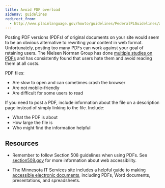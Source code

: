 ```yaml
---
title: Avoid PDF overload
sidenav: guidelines
redirect_from:
  - http://www.plainlanguage.gov/howto/guidelines/FederalPLGuidelines/avoidPDF.cfm
---
```


Posting PDF versions (PDFs) of original documents on your site would seem to be an obvious alternative to rewriting your content in web format. Unfortunately, posting too many PDFs can work against your goal of retaining users. The Nielsen Norman Group has done [multiple studies on PDFs](https://www.nngroup.com/articles/pdf-unfit-for-human-consumption/) and has consistently found that users hate them and avoid reading them at all costs.

PDF files:

- Are slow to open and can sometimes crash the browser
- Are not mobile-friendly
- Are difficult for some users to read

If you need to post a PDF, include information about the file on a description page instead of simply linking to the file. Include:

- What the PDF is about
- How large the file is
- Who might find the information helpful

## Resources

- Remember to follow Section 508 guidelines when using PDFs. See [section508.gov](http://www.section508.gov) for more information about web accessibility.

- The Minnesota IT Services site includes a helpful guide to making [accessible electronic documents](https://mn.gov/mnit/programs/accessibility/electronic-documents.jsp), including PDFs, Word documents, presentations, and spreadsheets.
